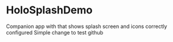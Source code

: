 # HoloSplashDemo
Companion app with that shows splash screen and icons correctly configured
Simple change to test github
